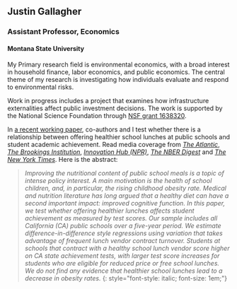## Justin Gallagher

### Assistant Professor, Economics

#### Montana State University

My Primary research field is environmental economics, with a broad interest in household finance, labor economics, and public economics.  The central theme of my research is investigating how individuals evaluate and respond to environmental risks.

Work in progress includes a project that examines how infrastructure externalities affect public investment decisions. The work is supported by the National Science Foundation through [NSF grant 1638320](https://www.nsf.gov/awardsearch/showAward?AWD_ID=1638320&amp;HistoricalAwards=false).

In [a recent working paper](pdfs/school_lunch_20170808.pdf), co-authors and I test whether there is a relationship between offering healthier school lunches at public schools and student academic achievement. Read media coverage from <a href="https://www.theatlantic.com/education/archive/2017/03/do-healthy-lunches-improve-student-test-scores/520272/" target="_blank"><em>The Atlantic</em></a>, <em><a href="https://www.brookings.edu/blog/brown-center-chalkboard/2017/05/03/how-the-quality-of-school-lunch-affects-students-academic-performance/" target="_blank">The Brookings Institution</a></em>, <em><a href="http://blogs.wgbh.org/innovation-hub/2017/6/9/gallagher-lunches/" target="_blank">Innovation Hub (NPR)</a></em>, <em><a href="http://www.nber.org/digest/jun17/jun17.pdf" target="_blank">The NBER Digest</a></em> and <a href="https://www.nytimes.com/2017/06/05/well/feeding-young-minds-the-importance-of-school-lunches.html" target="_blank"><em>The New York Times</em></a>. Here is the abstract:

> _Improving the nutritional content of public school meals is a topic of intense policy interest. A main motivation is the health of school children, and, in particular, the rising childhood obesity rate. Medical and nutrition literature has long argued that a healthy diet can have a second important impact: improved cognitive function. In this paper, we test whether offering healthier lunches affects student achievement as measured by test scores. Our sample includes all California (CA) public schools over a five-year period. We estimate difference-in-difference style regressions using variation that takes advantage of frequent lunch vendor contract turnover. Students at schools that contract with a healthy school lunch vendor score higher on CA state achievement tests, with larger test score increases for students who are eligible for reduced price or free school lunches. We do not find any evidence that healthier school lunches lead to a decrease in obesity rates._
{: style="font-style: italic; font-size: 1em;"}
